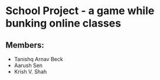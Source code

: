# School Project - a game while bunking online classes
## Members:
* Tanishq Arnav Beck 
* Aarush Sen 
* Krish V. Shah
